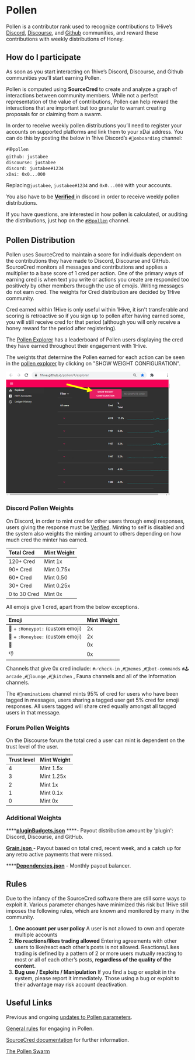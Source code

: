 # Pollen

Pollen is a contributor rank used to recognize contributions to 1Hive’s [Discord](https://discord.com/invite/P4rRDUKTAU), [Discourse](https://forum.1hive.org/), and [Github](https://github.com/1Hive) communities, and reward these contributions with weekly distributions of Honey.

## How do I participate

As soon as you start interacting on 1hive’s Discord, Discourse, and Github communities you’ll start earning Pollen.

Pollen is computed using **SourceCred** to create and analyze a graph of interactions between community members. While not a perfect representation of the value of contributions, Pollen can help reward the interactions that are important but too granular to warrant creating proposals for or claiming from a swarm.

In order to receive weekly pollen distributions you’ll need to register your accounts on supported platforms and link them to your xDai address. You can do this by posting the below in 1hive Discord’s `#🐛onboarding` channel:

```text
#🏵pollen
github: justabee
discourse: justabee
discord: justabee#1234
xDai: 0x0...000
```

Replacing`justabee`, `justabee#1234` and `0x0...000` with your accounts.

You also have to be [**Verified** ](../../community/media/discord.md#tips)in discord in order to receive weekly pollen distributions.

If you have questions, are interested in how pollen is calculated, or auditing the distributions, just hop on the [`#🏵pollen`](https://discord.gg/y8fPNcNdAa) channel.

## Pollen Distribution

Pollen uses SourceCred to maintain a score for individuals dependent on the contributions they have made to Discord, Discourse and GitHub. SourceCred monitors all messages and contributions and applies a multiplier to a base score of 1 cred per action. One of the primary ways of earning cred is when text you write or actions you create are responded too positively by other members through the use of emojis. Writing messages do not earn cred. The weights for Cred distribution are decided by 1Hive community.

Cred earned within 1Hive is only useful within 1Hive, it isn't transferable and scoring is retroactive so if you sign up to pollen after having earned some, you will still receive cred for that period \(although you will only receive a honey reward for the period after registering\).

The [Pollen Explorer](https://1hive.github.io/pollen/#/explorer) has a leaderboard of Pollen users displaying the cred they have earned throughout their engagement with 1Hive.

The weights that determine the Pollen earned for each action can be seen in the [pollen explorer](https://1hive.github.io/pollen/#/explorer%20) by clicking on "SHOW WEIGHT CONFIGURATION".

![](../../.gitbook/assets/image%20%288%29.png)

### Discord Pollen Weights

On Discord, in order to mint cred for other users through emoji responses, users giving the response must be [Verified](../../community/media/discord.md#tips). Minting to self is disabled and the system also weights the minting amount to others depending on how much cred the minter has earned.

| Total Cred | Mint Weight |
| :--- | :--- |
| 120+ Cred  | Mint 1x |
| 90+ Cred | Mint 0.75x |
| 60+ Cred | Mint 0.50 |
| 30+ Cred  | Mint 0.25x |
| 0 to 30 Cred  | Mint 0x |

All emojis give 1 cred, apart from the below exceptions.

| Emoji | Mint Weight |
| :--- | :--- |
|  🍯 + `:Honeypot:` \(custom emoji\) | 2x |
| 🐝 + `:Honeybee:` \(custom emoji\) | 2x |
| 💩 | 0x |
| 👎 | 0x |

Channels that give 0x cred include: `#✅check-in` ,`#🐸memes` ,`#🤖bot-commands` `#🕹arcade` ,`#🦩lounge` ,`#🍱kitchen` , Fauna channels and all of the Information channels.

The `#🍄nominations` channel mints 95% of cred for users who have been tagged in messages, users sharing a tagged user get 5% cred for emoji responses. All users tagged will share cred equally amongst all tagged users in that message.

### Forum Pollen Weights

On the Discourse forum the total cred a user can mint is dependent on the trust level of the user.

| Trust level | Mint Weight |
| :--- | :--- |
| 4 | Mint 1.5x |
| 3 | Mint 1.25x |
| 2 | Mint 1x |
| 1 | Mint 0.1x |
| 0 | Mint 0x |

### Additional Weights

\*\*\*\*[**pluginBudgets.json**](https://github.com/1Hive/pollen/blob/master/config/pluginBudgets.json) ****- Payout distribution amount by 'plugin': Discord, Discourse, and GitHub.

[**Grain.json** ](https://github.com/1Hive/pollen/blob/master/config/grain.json)- Payout based on total cred, recent week, and a catch up for any retro active payments that were missed.

\*\*\*\*[**Dependencies.json**](https://github.com/1Hive/pollen/blob/master/config/dependencies.json) - Monthly payout balancer.

## Rules

Due to the infancy of the SourceCred software there are still some ways to exploit it. Various parameter changes have minimized this risk but 1Hive still imposes the following rules, which are known and monitored by many in the community.

1. **One account per user policy** A user is not allowed to own and operate multiple accounts
2. **No reactions/likes trading allowed** Entering agreements with other users to like/react each other’s posts is not allowed. Reactions/Likes trading is defined by a pattern of 2 or more users mutually reacting to most or all of each other’s posts, **regardless of the quality of the content.**
3. **Bug use / Exploits / Manipulation** If you find a bug or exploit in the system, please report it immediately. Those using a bug or exploit to their advantage may risk account deactivation.

## Useful Links

Previous and ongoing [updates to Pollen parameters](https://forum.1hive.org/t/updates-to-sourcecred/726).

[General rules](https://forum.1hive.org/t/pollen-rules-and-a-reporting-system/1155) for engaging in Pollen.

[SourceCred documentation](https://sourcecred.io/docs/) for further information.

[The Pollen Swarm](../../community/swarms/pollen.md)


